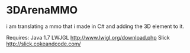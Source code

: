 3DArenaMMO
==========

i am translating a mmo that i made in C# and adding the 3D element to it.

Requires:
    Java 1.7
    LWJGL http://www.lwjgl.org/download.php 
    Slick http://slick.cokeandcode.com/

